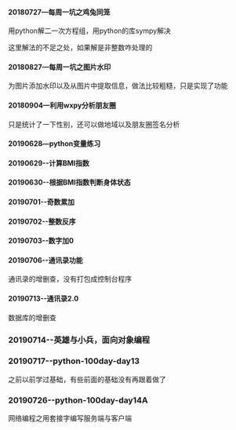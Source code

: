 #### 20180727—每周一坑之鸡兔同笼

用python解二一次方程组，用python的库sympy解决

这里解法的不足之处，如果解是非整数咋处理的

#### 20180827—每周一坑之图片水印

为图片添加水印以及从图片中提取信息，做法比较粗糙，只是实现了功能

#### 20180904—利用wxpy分析朋友圈

只是统计了一下性别，还可以做地域以及朋友圈签名分析
#### 20190628—python变量练习
#### 20190629--计算BMI指数
#### 20190630--根据BMI指数判断身体状态
#### 20190701--奇数累加
#### 20190702--整数反序
#### 20190703--数字加0
#### 20190706--通讯录功能
通讯录的增删查，没有打包成控制台程序
#### 20190713--通讯录2.0
数据库的增删查
### 20190714--英雄与小兵，面向对象编程
### 20190717--python-100day-day13
之前以前学过基础，有些前面的基础没有再跟着做了
### 20190726--python-100day-day14A
网络编程之用套接字编写服务端与客户端